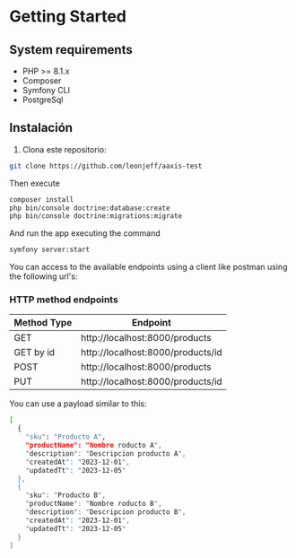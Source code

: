 # Getting Started

## System requirements

- PHP >= 8.1.x
- Composer
- Symfony CLI
- PostgreSql

## Instalación

1. Clona este repositorio:

```bash
git clone https://github.com/leonjeff/aaxis-test
```

Then execute

```bash
composer install
php bin/console doctrine:database:create
php bin/console doctrine:migrations:migrate
```

And run the app executing the command

```bash
symfony server:start
```

You can access to the available endpoints using a client like postman using the following url's:

### HTTP method endpoints

| Method Type  | Endpoint                          |
| ------------ | --------------------------------- |
| GET          | http://localhost:8000/products    |
| GET by id    | http://localhost:8000/products/id |
| POST         | http://localhost:8000/products    |
| PUT          | http://localhost:8000/products/id |


You can use a payload similar to this:

```bash
[
  {
    "sku": "Producto A",
    "productName": "Nombre roducto A",
    "description": "Descripcion producto A",
    "createdAt": "2023-12-01",
    "updatedTt": "2023-12-05"
  },
  {
    "sku": "Producto B",
    "productName": "Nombre roducto B",
    "description": "Descripcion producto B",
    "createdAt": "2023-12-01",
    "updatedTt": "2023-12-05"
  }
]
```